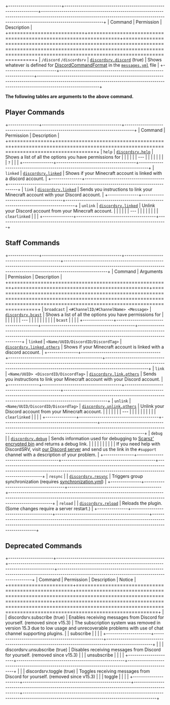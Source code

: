 +--------------------------+-----------------------------------------------------------------+------------------------------------------------------------------------------------------------------------------------------------------------------------------------------------------+
| Command                  | Permission                                                      | Description                                                                                                                                                                              |
+==========================+=================================================================+==========================================================================================================================================================================================+
| `/discord` `/discordsrv` | [`discordsrv.discord`](../Permissions#discordsrvdiscord) (true) | Shows whatever is defined for [DiscordCommandFormat](https://config.discordsrv.com/messages/DiscordCommandFormat) in the [`messages.yml`](https://config.discordsrv.com/messages/_) file |
+--------------------------+-----------------------------------------------------------------+------------------------------------------------------------------------------------------------------------------------------------------------------------------------------------------+

**The following tables are arguments to the above command.**

## Player Commands  

+---------------+---------------------------------------+----------------------------------------------------------------------------------+
| Command       | Permission                            | Description                                                                      |
+===============+=======================================+==================================================================================+
| `help`        | [`discordsrv.help`](../Permissions)   | Shows a list of all the options you have permissions for                         |
|               |                                       |                                                                                  |
| ---           |                                       |                                                                                  |
|               |                                       |                                                                                  |
| `?`           |                                       |                                                                                  |
+---------------+---------------------------------------+----------------------------------------------------------------------------------+
| `linked`      | [`discordsrv.linked`](../Permissions) | Shows if your Minecraft account is linked with a discord account.                |
+---------------+---------------------------------------+----------------------------------------------------------------------------------+
| `link`        | [`discordsrv.linked`](../Permissions) | Sends you instructions to link your Minecraft account with your Discord account. |
+---------------+---------------------------------------+----------------------------------------------------------------------------------+
| `unlink`      | [`discordsrv.linked`](../Permissions) | Unlink your Discord account from your Minecraft account.                         |
|               |                                       |                                                                                  |
| ---           |                                       |                                                                                  |
|               |                                       |                                                                                  |
| `clearlinked` |                                       |                                                                                  |
+---------------+---------------------------------------+----------------------------------------------------------------------------------+

## Staff Commands  

+---------------+---------------------------------------+----------------------------------------------+---------------------------------------------------------------------------------------------------------------------------------------------------------------------------------+
| Command       | Arguments                             | Permission                                   | Description                                                                                                                                                                     |
+===============+=======================================+==============================================+=================================================================================================================================================================================+
| `broadcast`   | `<#ChannelID/#ChannelName> <Message>` | [`discordsrv.bcast`](../Permissions)         | Shows a list of all the options you have permissions for                                                                                                                        |
|               |                                       |                                              |                                                                                                                                                                                 |
| ---           |                                       |                                              |                                                                                                                                                                                 |
|               |                                       |                                              |                                                                                                                                                                                 |
| `bcast`       |                                       |                                              |                                                                                                                                                                                 |
+---------------+---------------------------------------+----------------------------------------------+---------------------------------------------------------------------------------------------------------------------------------------------------------------------------------+
| `linked`      | `<Name/UUID/DiscordID/DiscordTag>`    | [`discordsrv.linked.others`](../Permissions) | Shows if your Minecraft account is linked with a discord account.                                                                                                               |
+---------------+---------------------------------------+----------------------------------------------+---------------------------------------------------------------------------------------------------------------------------------------------------------------------------------+
| `link`        | `<Name/UUID> <DiscordID/DiscordTag>`  | [`discordsrv.link.others`](../Permissions)   | Sends you instructions to link your Minecraft account with your Discord account.                                                                                                |
+---------------+---------------------------------------+----------------------------------------------+---------------------------------------------------------------------------------------------------------------------------------------------------------------------------------+
| `unlink`      | `<Name/UUID/DiscordID/DiscordTag>`    | [`discordsrv.unlink.others`](../Permissions) | Unlink your Discord account from your Minecraft account.                                                                                                                        |
|               |                                       |                                              |                                                                                                                                                                                 |
| ---           |                                       |                                              |                                                                                                                                                                                 |
|               |                                       |                                              |                                                                                                                                                                                 |
| `clearlinked` |                                       |                                              |                                                                                                                                                                                 |
+---------------+---------------------------------------+----------------------------------------------+---------------------------------------------------------------------------------------------------------------------------------------------------------------------------------+
| `debug`       |                                       | [`discordsrv.debug`](../Permissions)         | Sends information used for debugging to [Scarsz' encrypted bin](https://bin.scarsz.me) and returns a debug link.                                                                |
|               |                                       |                                              |                                                                                                                                                                                 |
|               |                                       |                                              | If you need help with DiscordSRV, visit [our Discord server](https://discordsrv.com/discord) and send us the link in the `#support` channel with a description of your problem. |
+---------------+---------------------------------------+----------------------------------------------+---------------------------------------------------------------------------------------------------------------------------------------------------------------------------------+
| `resync`      |                                       | [`discordsrv.resync`](../Permissions)        | Triggers group synchronization (requires [synchronization.yml](../synchronization))                                                                                             |
+---------------+---------------------------------------+----------------------------------------------+---------------------------------------------------------------------------------------------------------------------------------------------------------------------------------+
| `reload`      |                                       | [`discordsrv.reload`](../Permissions)        | Reloads the plugin. (Some changes require a server restart.)                                                                                                                    |
+---------------+---------------------------------------+----------------------------------------------+---------------------------------------------------------------------------------------------------------------------------------------------------------------------------------+

## Deprecated Commands  

+----------------------+-----------------------------------------------------+----------------------------------------------------------------------------------------------------+-----------------------------------------------------------------------------------------------------------------------------------------------+
| Command              | Permission                                          | Description                                                                                        | Notice                                                                                                                                        |
+======================+=====================================================+====================================================================================================+===============================================================================================================================================+
|                      |              discordsrv.subscribe (true)            |              Enables receiving messages from Discord for yourself. (removed since v15.3)           | The subscription system was removed in version 15.3 due to low usage and unrecoverable problems with use of chat channel supporting plugins. 		 |
| subscribe            |                                                     |                                                                                                    |                                                                                                                                               |
+----------------------+-----------------------------------------------------+----------------------------------------------------------------------------------------------------+                                                                                                                                               |
|                      |              discordsrv.unsubscribe (true)          |              Disables receiving messages from Discord for yourself. (removed since v15.3)          |                                                                                                                                               |
| unsubscribe          |                                                     |                                                                                                    |                                                                                                                                               |
+----------------------+-----------------------------------------------------+----------------------------------------------------------------------------------------------------+                                                                                                                                               |
|                      |              discordsrv.toggle (true)               |              Toggles receiving messages from Discord for yourself. (removed since v15.3)           |                                                                                                                                               |
| toggle               |                                                     |                                                                                                    |                                                                                                                                               |
+----------------------+-----------------------------------------------------+----------------------------------------------------------------------------------------------------+-----------------------------------------------------------------------------------------------------------------------------------------------+
